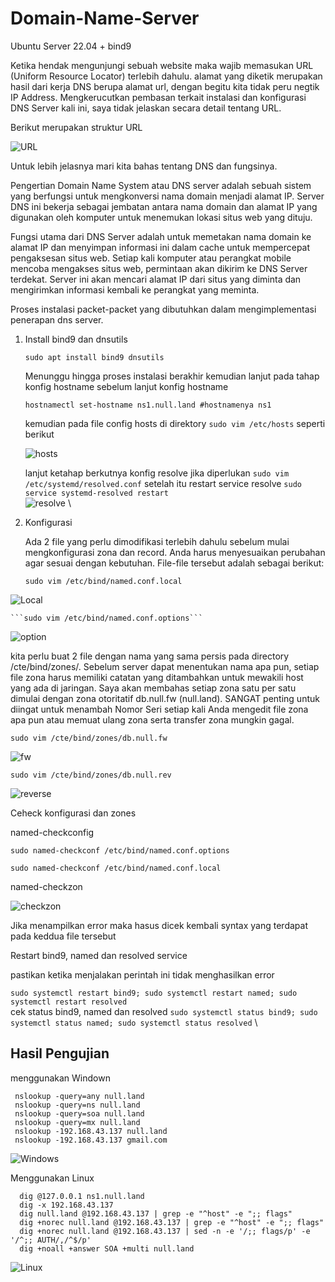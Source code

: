 # Domain-Name-Server

Ubuntu Server 22.04 + bind9

Ketika hendak mengunjungi sebuah website maka wajib memasukan URL (Uniform Resource Locator) terlebih dahulu. alamat yang diketik merupakan hasil dari kerja DNS berupa alamat url, dengan begitu kita tidak peru negtik IP Address.
Mengkerucutkan pembasan terkait instalasi dan konfigurasi DNS Server kali ini, saya tidak jelaskan secara detail tentang URL.

Berikut merupakan struktur URL

![URL](https://github.com/anwarmuhamma/Domain-Name-Server/assets/32747959/9aa7aaa7-d24d-446b-9a67-f8a79f2fdb97)

Untuk lebih jelasnya mari kita bahas tentang DNS dan fungsinya.

Pengertian Domain Name System atau DNS server adalah sebuah sistem yang berfungsi untuk mengkonversi nama domain menjadi alamat IP. Server DNS ini bekerja sebagai jembatan antara nama domain dan alamat IP yang digunakan oleh komputer untuk menemukan lokasi situs web yang dituju.

Fungsi utama dari DNS Server adalah untuk memetakan nama domain ke alamat IP dan menyimpan informasi ini dalam cache untuk mempercepat pengaksesan situs web. Setiap kali komputer atau perangkat mobile mencoba mengakses situs web, permintaan akan dikirim ke DNS Server terdekat. Server ini akan mencari alamat IP dari situs yang diminta dan mengirimkan informasi kembali ke perangkat yang meminta.

Proses instalasi packet-packet yang dibutuhkan dalam mengimplementasi penerapan dns server.

1. Install bind9 dan dnsutils
   
   ```sudo apt install bind9 dnsutils```

   Menunggu hingga proses instalasi berakhir kemudian lanjut pada tahap konfig hostname sebelum lanjut konfig hostname

   ```hostnamectl set-hostname ns1.null.land #hostnamenya ns1```

   kemudian pada file config hosts di direktory ```sudo vim /etc/hosts``` seperti berikut
   
   ![hosts](https://github.com/anwarmuhamma/Domain-Name-Server/assets/32747959/19e07e4a-a5c2-491d-9337-d636d61e420d)

   lanjut ketahap berkutnya konfig resolve jika diperlukan ```sudo vim /etc/systemd/resolved.conf``` setelah itu restart service resolve ```sudo service systemd-resolved restart```
   \
   ![resolve](https://github.com/anwarmuhamma/Domain-Name-Server/assets/32747959/0d3f9af5-3eca-46ab-91bd-5f0a6ed7728c)
   \
3. Konfigurasi

   Ada 2 file yang perlu dimodifikasi terlebih dahulu sebelum mulai mengkonfigurasi zona dan record. Anda harus menyesuaikan perubahan agar sesuai dengan kebutuhan. File-file tersebut adalah sebagai berikut:

   ```sudo vim /etc/bind/named.conf.local```

  ![Local](https://github.com/anwarmuhamma/Domain-Name-Server/assets/32747959/3b4717b4-db3d-47bf-b99b-6d29e6659c1a)

    ```sudo vim /etc/bind/named.conf.options```

  ![option](https://github.com/anwarmuhamma/Domain-Name-Server/assets/32747959/76cb9c67-5462-438b-b42a-8c6f385bc657)

  kita perlu buat 2 file dengan nama yang sama persis pada directory /cte/bind/zones/. Sebelum server dapat menentukan nama apa pun, setiap file zona harus memiliki catatan yang ditambahkan untuk mewakili host yang ada di jaringan. Saya akan membahas setiap zona satu per satu dimulai dengan zona otoritatif db.null.fw (null.land). SANGAT penting untuk diingat untuk menambah Nomor Seri setiap kali Anda mengedit file zona apa pun atau memuat ulang zona serta transfer zona mungkin gagal.

  ```sudo vim /cte/bind/zones/db.null.fw```

  ![fw](https://github.com/anwarmuhamma/Domain-Name-Server/assets/32747959/85f8dc4a-c087-48e7-b4de-c78c49f9da9b)

  ```sudo vim /cte/bind/zones/db.null.rev```

  ![reverse](https://github.com/anwarmuhamma/Domain-Name-Server/assets/32747959/6f6d4676-3286-4716-9e46-3df734a5c650)

  Ceheck konfigurasi dan zones

  named-checkconfig
  
  ```sudo named-checkconf /etc/bind/named.conf.options```
  
  ```sudo named-checkconf /etc/bind/named.conf.local```

  named-checkzon

  ![checkzon](https://github.com/anwarmuhamma/Domain-Name-Server/assets/32747959/ea81d5b4-f1ba-4808-93ed-6221c4c631ee)

  Jika menampilkan error maka hasus dicek kembali syntax yang terdapat pada keddua file tersebut

  Restart bind9, named dan resolved service

  pastikan ketika menjalakan perintah ini tidak menghasilkan error
  
  ```sudo systemctl restart bind9; sudo systemctl restart named; sudo systemctl restart resolved```
  \
  cek status bind9, named dan resolved ```sudo systemctl status bind9; sudo systemctl status named; sudo systemctl status resolved```
  \
  ## Hasil Pengujian

  menggunakan Windown

  ```
   nslookup -query=any null.land
   nslookup -query=ns null.land
   nslookup -query=soa null.land
   nslookup -query=mx null.land
   nslookup -192.168.43.137 null.land
   nslookup -192.168.43.137 gmail.com
 ```

  ![Windows](https://github.com/anwarmuhamma/Domain-Name-Server/assets/32747959/83647fd9-44eb-41fc-912c-ee62418bba5e)

 Menggunakan Linux
 ```
   dig @127.0.0.1 ns1.null.land
   dig -x 192.168.43.137
   dig null.land @192.168.43.137 | grep -e "^host" -e ";; flags"
   dig +norec null.land @192.168.43.137 | grep -e "^host" -e ";; flags"
   dig +norec null.land @192.168.43.137 | sed -n -e '/;; flags/p' -e '/^;; AUTH/,/^$/p'
   dig +noall +answer SOA +multi null.land
 ```

 ![Linux](https://github.com/anwarmuhamma/Domain-Name-Server/assets/32747959/92431066-0617-4d42-ab11-992f218427f9)

